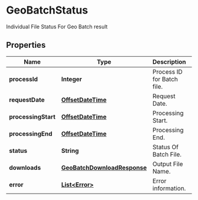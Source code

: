 

# GeoBatchStatus

Individual File Status For Geo Batch result
## Properties

Name | Type | Description | Notes
------------ | ------------- | ------------- | -------------
**processId** | **Integer** | Process ID for Batch file. |  [optional]
**requestDate** | [**OffsetDateTime**](OffsetDateTime.md) | Request Date. |  [optional]
**processingStart** | [**OffsetDateTime**](OffsetDateTime.md) | Processing Start. |  [optional]
**processingEnd** | [**OffsetDateTime**](OffsetDateTime.md) | Processing End. |  [optional]
**status** | **String** | Status Of Batch File. |  [optional]
**downloads** | [**GeoBatchDownloadResponse**](GeoBatchDownloadResponse.md) | Output File Name. |  [optional]
**error** | [**List&lt;Error&gt;**](Error.md) | Error information. |  [optional]



